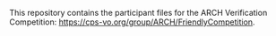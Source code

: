 This repository contains the participant files for the ARCH Verification Competition: https://cps-vo.org/group/ARCH/FriendlyCompetition.
